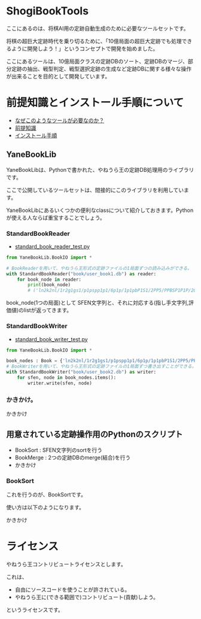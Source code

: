 # ShogiBookTools

ここにあるのは、将棋AI用の定跡自動生成のために必要なツールセットです。

将棋の超巨大定跡時代を乗り切るために、「10億局面の超巨大定跡でも処理できるように開発しよう！」というコンセプトで開発を始めました。

ここにあるツールは、10億局面クラスの定跡DBのソート、定跡DBのマージ、部分定跡の抽出、戦型判定、戦型選択定跡の生成など定跡DBに関する様々な操作が出来ることを目的として開発しています。

# 前提知識とインストール手順について

- [なぜこのようなツールが必要なのか？](doc/ShogiBookToolsの必要性.md)
- [前提知識](doc/前提知識.md)
- [インストール手順](doc/インストール手順.md)

## YaneBookLib

YaneBookLibは、Pythonで書かれた、やねうら王の定跡DB処理用のライブラリです。

ここで公開しているツールセットは、間接的にこのライブラリを利用しています。

YaneBookLibにあるいくつかの便利なclassについて紹介しておきます。Pythonが使える人ならば重宝することでしょう。

### StandardBookReader

- [standard_book_reader_test.py](test-script/standard_book_reader_test.py)
```Python
from YaneBookLib.BookIO import *

# BookReaderを用いて、やねうら王形式の定跡ファイルの1局面ずつの読み込みができる。
with StandardBookReader("book/user_book1.db") as reader:
    for book_node in reader:
        print(book_node)
        # ('ln2k2nl/1r2g1gs1/p1pspp1p1/6p1p/1p1pbP1S1/2PP5/PPBSP1P1P/2G4R1/LN2KG1NL w P', [('2a3c', 37), ('8e8f', -4)]) みたいなのが表示される。
```

book_node(1つの局面)として SFEN文字列と、それに対応する(指し手文字列,評価値)のlistが返ってきます。

### StandardBookWriter

- [standard_book_writer_test.py](test-script/standard_book_writer_test.py)
```Python
from YaneBookLib.BookIO import *

book_nodes : Book = {'ln2k2nl/1r2g1gs1/p1pspp1p1/6p1p/1p1pbP1S1/2PP5/PPBSP1P1P/2G4R1/LN2KG1NL w P': [('2a3c', 37), ('8e8f', -4)]}
# BookWriterを用いて、やねうら王形式の定跡ファイルの1局面ずつ書き出すことができる。
with StandardBookWriter("book/user_book2.db") as writer:
    for sfen, node in book_nodes.items():
        writer.write(sfen, node)
```

### かきかけ。

かきかけ

## 用意されている定跡操作用のPythonのスクリプト

- BookSort : SFEN文字列のsortを行う
- BookMerge : 2つの定跡DBのmerge(結合)を行う
- かきかけ

### BookSort

これを行うのが、BookSortです。

使い方は以下のようになります。

かきかけ

# ライセンス

やねうら王コントリビュートライセンスとします。

これは、
- 自由にソースコードを使うことが許されている。
- やねうら王に(できる範囲で)コントリビュート(貢献)しよう。

というライセンスです。
